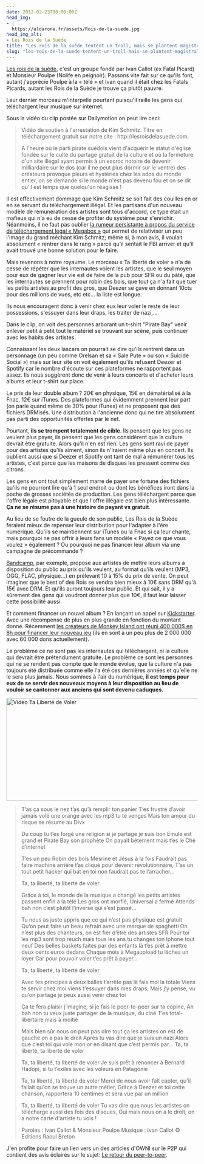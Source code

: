 ```yaml
---
date: 2012-02-23T00:00:00Z
head_img:
- |
  https://aldarone.fr/assets/Rois-de-la-suede.jpg
head_img_alt:
- Les Rois de la Suède
title: "Les rois de la suède tentent un troll, mais se plantent magistralement"
slug: "les-rois-de-la-suede-tentent-un-troll-mais-se-plantent-magistralement"
---
```


<a href="http://lesroisdelasuede.com">Les rois de la suède</a>, c'est un groupe fondé par Ivan Callot (ex Fatal Picard) et Monsieur Poulpe (Nolife en peignoir). Passons vite fait sur ce qu'ils font, autant j'apprécie Poulpe à la « télé » et Ivan quand il était chez les Fatals Picards, autant les Rois de la Suède je trouve ça plutôt pauvre.

Leur dernier morceau m'interpelle pourtant puisqu'il raille les gens qui téléchargent leur musique sur internet.

Sous la vidéo du clip postée sur Dailymotion on peut lire ceci:
<blockquote>Vidéo de soutien à l'arrestation de Kim Schmitz.
Titre en téléchargement gratuit sur notre site : http://lesroisdelasuede.com.

A l'heure où le parti pirate suédois vient d'acquérir le statut d'église fondée sur le culte du partage gratuit de la culture et où la fermeture d'un site illégal ayant permis à un escroc notoire de devenir milliardaire sur le dos (car il ne peut plus dormir sur le ventre) des créateurs provoque pleurs et hystéries chez les ados du monde entier, on se demande si le monde n'est pas devenu fou et on se dit qu'il est temps que quelqu'un réagisse !</blockquote>

Il est effectivement dommage que Kim Schmitz se soit fait des couilles en or en se servant du téléchargement illégal. Et les partisans d'un nouveau modèle de rémunération des artistes sont tous d'accord, ce type était un mafieux qui n'a eu de cesse de profiter du système pour s'enrichir. Néanmoins, il ne faut pas oublier <a href="http://www.linformaticien.com/actualites/id/23262/megabox-la-vraie-raison-de-la-fermeture-de-megaupload-par-le-fbi.aspx">la rumeur persistante à propos du service de téléchargement légal « Megabox »</a> qui permet de relativiser un peu l'image du grand méchant Kim Schmitz; même si, à mon avis, il voulait absolument « rentrer dans le rang » parce qu'il sentait le FBI arriver et qu'il avait trouvé une bonne solution pour le faire.

Mais revenons à notre royaume. Le morceau « Ta liberté de voler » n'a de cesse de répéter que les internautes volent les artistes, que le seul moyen pour eux de gagner leur vie est de faire de la pub pour SFR ou du pâté, que les internautes se prennent pour robin des bois, que tout ça n'a fait que tuer les petits artistes au profit des gros, que Deezer se gave en donnant 10cts pour des millions de vues, etc etc… la liste est longue.

Ils nous encouragent donc à venir chez eux leur voler le reste de leur possessions, s'essuyer dans leur draps, les traiter de nazi,…

Dans le clip, on voit des personnes arborant un t-shirt "Pirate Bay" venir enlever petit à petit tout le matériel se trouvant sur scène, puis continuer avec les habits des artistes.

Connaissant les deux lascars on pourrait se dire qu'ils rentrent dans un personnage (un peu comme Orelsan et sa « Sale Pute » ou son « Suicide Social ») mais sur leur site on voit également qu'ils refusent Deezer et Spotify car le nombre d'écoute sur ces plateformes ne rapportent pas assez. Ils nous suggèrent donc de venir à leurs concerts et d'acheter leurs albums et leur t-shirt sur place.

Le prix de leur double album ? 20€ en physique, 15€ en dématérialisé à la Fnac. 12€ sur iTunes. Des plateformes qui évidemment prennent leur part (on parle quand même de 30% pour iTunes) et ne proposent que des fichiers DRMisés. Une distribution à l'ancienne donc qui ne tire absolument pas parti des opportunités offertes par le net.

Pourtant, <strong>ils se trompent totalement de cible</strong>. Ils pensent que les gens ne veulent plus payer, ils pensent que les gens considèrent que la culture devrait être gratuite. Alors qu'il n'en est rien. Les gens sont ravi de payer pour des artistes qu'ils aiment, sinon ils n'iraient même plus en concert. Ils oublient aussi que si Deezer et Spotify ont tant de mal à rémunérer tous les artistes, c'est parce que les maisons de disques les pressent comme des citrons.

Les gens en ont tout simplement marre de payer une fortune des fichiers qu'ils ne pourront lire qu'à 1 seul endroit ou dont les bénéfices iront dans la poche de grosses sociétés de production. Les gens téléchargent parce que l'offre légale est pitoyable et que l'offre illégale est bien plus intéressante. <strong>Ça ne se résume pas à une histoire de payant vs gratuit</strong>.

Au lieu de se foutre de la gueule de son public, Les Rois de la Suède feraient mieux de repenser leur distribution pour l'adapter à l'ère numérique. Qu'ils se maintiennent sur iTunes ou la Fnac si ça leur chante, mais pourquoi ne pas offrir à leurs fans un modèle « Payez ce que vous voulez » également ? Ou pourquoi ne pas financer leur album via une campagne de précommande ?

<a href="http://bandcamp.com/">Bandcamp</a>, par exemple, propose aux artistes de mettre leurs albums à disposition du public au prix qu'ils veulent, au format qu'ils veulent (MP3, OGG, FLAC, physique…) en prélevant 10 à 15% du prix de vente. On peut imaginer que le best of des Rois se vendra bien mieux à 10€ sans DRM qu'à 15€ avec DRM. Et qu'ils auront toujours leur public. Et qui sait, il y a sûrement des gens qui voudront donner plus que 10€, il faut leur laisser cette possibilité aussi.

Et comment financer un nouvel album ? En lançant un appel sur <a href="http://www.kickstarter.com/">Kickstarter</a>. Avec une récompense de plus en plus grande en fonction du montant donné. Récemment <a href="http://www.kickstarter.com/projects/66710809/double-fine-adventure">les créateurs de Monkey Island ont réuni 400 000$ en 8h pour financer leur nouveau jeu</a> (ils en sont à un peu plus de 2 000 000 avec 60 000 dons actuellement).

Le problème ce ne sont pas les internautes qui téléchargent, ni la culture qui devrait être prétendument gratuite. Le problème ce sont les personnes qui ne se rendent pas compte que le monde évolue, que la culture n'a pas toujours été distribuée comme elle l'a été ces dernières années et qu'elle ne le sera plus jamais. Nous sommes à l'air du numérique, <strong>il est temps pour eux de se servir des nouveaux moyens à leur disposition au lieu de vouloir se cantonner aux anciens qui sont devenu caduques</strong>.

<a class="dailymotion" href="http://www.dailymotion.com/video/xox1zi_les-rois-de-la-suede-ta-liberte-de-voler_music"><img src="https://aldarone.fr/wp-content/uploads/2012/02/ta-liberte-de-voler-video.jpg" alt="Video Ta Liberté de Voler" title="Video Ta Liberté de Voler" width="540" height="270" class="aligncenter size-full wp-image-566" /></a>

<blockquote>T’as ça sous le nez
t’as qu’à remplir ton panier
T’es frustré d’avoir jamais volé une orange
avec les mp3 tu te venges
Mais ton amour du risque
se résume au Divx

Du coup tu t’es forgé une religion si je partage je suis bon
Emule est grand et Pirate Bay son prophète
On payait bêtement mais t’es le Ché d’internet

T’es un peu Robin des bois
Mesrine et Jésus à la fois
Faudrait pas faire machine arrière
t’as cliqué pour devenir révolutionnaire,
T’as un tout petit hacker qui bat en toi
non faudrait pas te l’arracher...

Ta, ta liberté, ta liberté de voler

Grâce à toi, le monde de la musique a changé
les petits artistes passent enfin à la télé
Les gros ont morflé, Universal a fermé
Attends bah non c’est plutôt l’inverse qui s’est passé...

Tu nous as juste appris que ce qui n’est pas physique est gratuit
Qu’on peut faire un beau refrain avec une marque de spaghetti
On n’est plus des chanteurs, on est fier d’être des artistes SFR
Pour toi les mp3 sont trop reuch
mais tous les ans tu changes ton Iphone tout neuf
Des belles baskets faites par des enfants
là t’es prêt à mettre deux cents euros dedans
Chaque mois à Megaupload tu lâches un loyer
Car pour pouvoir voler t’es prêt à payer...

Ta, ta liberté, ta liberté de voler

Avec tes principes à deux balles
t’arrête pas là fais moi la totale
Viens te servir chez moi
viens t'essuyer dans mes draps,
Mais j’y pense, vu qu’on partage
je peux aussi venir chez toi

Ça te fera plaisir j’imagine, si je fais le peer-to-peer sur ta copine,
Ah bah non tu veux juste partager de la musique, du ciné
T’es total-libertaire mais à moitié

Mais bien sûr nous on peut pas dire tout ça
les artistes on est de gauche on a pas le droit
Après tu vas dire que je suis un nazi
Alors que c’est toi qui vole mon or en disant que c’est permis par...
Ta, ta liberté, ta liberté de voler

Ta, ta liberté, ta liberté de voler
Je suis prêt à renoncer à Bernard Hadopi, si tu t’exiles avec les voleurs en Patagonie

Ta, ta liberté, ta liberté de voler
Merci de nous avoir fait capter, qu'il fallait qu'on se trouve un autre métier,
Grâce à Deezer et toi cette chanson, rapportera 10 centimes et sera vue par un million

Ta, ta liberté, ta liberté de voler
Tu vas dire que nous les artistes on télécharge aussi des fois des disques,
Oui mais nous on a le droit, on a notre carte d'artiste tu vois !

Paroles : Ivan Callot &amp; Monsieur Poulpe
Musique : Ivan Callot
© Editions Raoul Breton
</blockquote>

J'en profite pour faire un lien vers un des articles d'OWNI sur le P2P qui contient des avis éclairés sur le sujet: <a href="http://owni.fr/2012/02/21/le-retour-du-peer-to-peer/">Le retour du peer-to-peer</a>.
